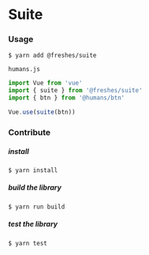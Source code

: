 # Suite

### Usage

``` shell
$ yarn add @freshes/suite
```

`humans.js`

``` javascript
import Vue from 'vue'
import { suite } from '@freshes/suite'
import { btn } from '@humans/btn'

Vue.use(suite(btn))
```

### Contribute

##### install

``` shell
$ yarn install
```

##### build the library

``` shell
$ yarn run build
```

##### test the library

``` shell
$ yarn test
```
